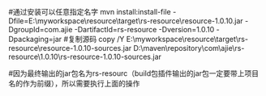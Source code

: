 #通过安装可以任意指定名字
mvn install:install-file -Dfile=E:\myworkspace\resource\target\rs-resource\resource-1.0.10.jar -DgroupId=com.ajie -DartifactId=rs-resource -Dversion=1.0.10 -Dpackaging=jar
#复制源码
copy /Y E:\myworkspace\resource\target\rs-resource\resource-1.0.10-sources.jar D:\maven\repository\com\ajie\rs-resource\1.0.10\rs-resource-1.0.10-sources.jar

#因为最终输出的jar包名为rs-resourc（build包插件输出的jar包一定要带上项目名的作为前缀），所以需要执行上面的操作
